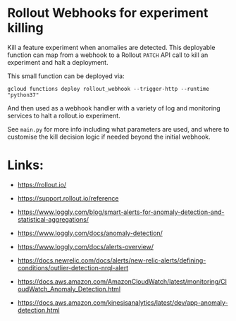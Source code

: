 # Rollout Webhooks for experiment killing

Kill a feature experiment when anomalies are detected. This deployable function can map from a webhook to a Rollout `PATCH` API call to kill an experiment and halt a deployment. 

This small function can be deployed via: 

    gcloud functions deploy rollout_webhook --trigger-http --runtime "python37"

And then used as a webhook handler with a variety of log and monitoring services to halt a rollout.io experiment. 

See `main.py` for more info including what parameters are used, and where to customise the kill decision logic if needed beyond the initial webhook.

# Links: 

* https://rollout.io/
* https://support.rollout.io/reference

* https://www.loggly.com/blog/smart-alerts-for-anomaly-detection-and-statistical-aggregations/
* https://www.loggly.com/docs/anomaly-detection/ 
* https://www.loggly.com/docs/alerts-overview/

* https://docs.newrelic.com/docs/alerts/new-relic-alerts/defining-conditions/outlier-detection-nrql-alert

* https://docs.aws.amazon.com/AmazonCloudWatch/latest/monitoring/CloudWatch_Anomaly_Detection.html
* https://docs.aws.amazon.com/kinesisanalytics/latest/dev/app-anomaly-detection.html
